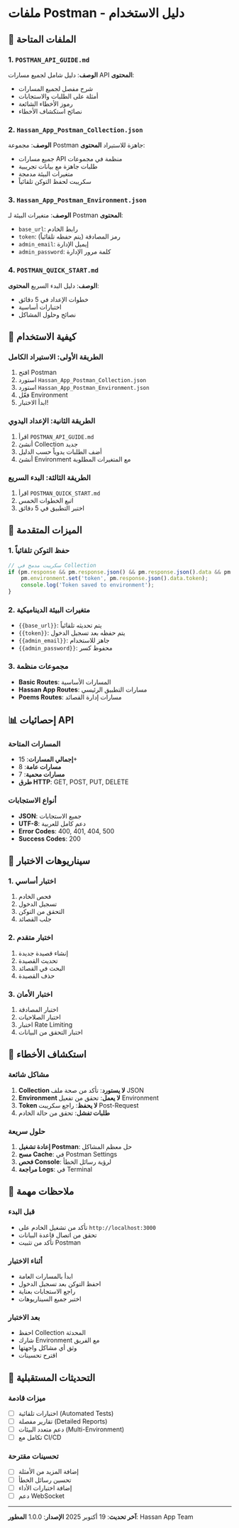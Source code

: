 # ملفات Postman - دليل الاستخدام

## 📁 الملفات المتاحة

### 1. `POSTMAN_API_GUIDE.md`
**الوصف**: دليل شامل لجميع مسارات API
**المحتوى**:
- شرح مفصل لجميع المسارات
- أمثلة على الطلبات والاستجابات
- رموز الأخطاء الشائعة
- نصائح استكشاف الأخطاء

### 2. `Hassan_App_Postman_Collection.json`
**الوصف**: مجموعة Postman جاهزة للاستيراد
**المحتوى**:
- جميع مسارات API منظمة في مجموعات
- طلبات جاهزة مع بيانات تجريبية
- متغيرات البيئة مدمجة
- سكريبت لحفظ التوكن تلقائياً

### 3. `Hassan_App_Postman_Environment.json`
**الوصف**: متغيرات البيئة لـ Postman
**المحتوى**:
- `base_url`: رابط الخادم
- `token`: رمز المصادقة (يتم حفظه تلقائياً)
- `admin_email`: إيميل الإدارة
- `admin_password`: كلمة مرور الإدارة

### 4. `POSTMAN_QUICK_START.md`
**الوصف**: دليل البدء السريع
**المحتوى**:
- خطوات الإعداد في 5 دقائق
- اختبارات أساسية
- نصائح وحلول المشاكل

## 🚀 كيفية الاستخدام

### الطريقة الأولى: الاستيراد الكامل
1. افتح Postman
2. استورد `Hassan_App_Postman_Collection.json`
3. استورد `Hassan_App_Postman_Environment.json`
4. فعّل Environment
5. ابدأ الاختبار!

### الطريقة الثانية: الإعداد اليدوي
1. اقرأ `POSTMAN_API_GUIDE.md`
2. أنشئ Collection جديد
3. أضف الطلبات يدوياً حسب الدليل
4. أنشئ Environment مع المتغيرات المطلوبة

### الطريقة الثالثة: البدء السريع
1. اقرأ `POSTMAN_QUICK_START.md`
2. اتبع الخطوات الخمس
3. اختبر التطبيق في 5 دقائق

## 🔧 الميزات المتقدمة

### 1. حفظ التوكن تلقائياً
```javascript
// سكريبت مدمج في Collection
if (pm.response && pm.response.json() && pm.response.json().data && pm.response.json().data.token) {
    pm.environment.set('token', pm.response.json().data.token);
    console.log('Token saved to environment');
}
```

### 2. متغيرات البيئة الديناميكية
- `{{base_url}}`: يتم تحديثه تلقائياً
- `{{token}}`: يتم حفظه بعد تسجيل الدخول
- `{{admin_email}}`: جاهز للاستخدام
- `{{admin_password}}`: محفوظ كسر

### 3. مجموعات منظمة
- **Basic Routes**: المسارات الأساسية
- **Hassan App Routes**: مسارات التطبيق الرئيسي
- **Poems Routes**: مسارات إدارة القصائد

## 📊 إحصائيات API

### المسارات المتاحة
- **إجمالي المسارات**: 15+
- **مسارات عامة**: 8
- **مسارات محمية**: 7
- **طرق HTTP**: GET, POST, PUT, DELETE

### أنواع الاستجابات
- **JSON**: جميع الاستجابات
- **UTF-8**: دعم كامل للعربية
- **Error Codes**: 400, 401, 404, 500
- **Success Codes**: 200

## 🧪 سيناريوهات الاختبار

### 1. اختبار أساسي
1. فحص الخادم
2. تسجيل الدخول
3. التحقق من التوكن
4. جلب القصائد

### 2. اختبار متقدم
1. إنشاء قصيدة جديدة
2. تحديث القصيدة
3. البحث في القصائد
4. حذف القصيدة

### 3. اختبار الأمان
1. اختبار المصادقة
2. اختبار الصلاحيات
3. اختبار Rate Limiting
4. اختبار التحقق من البيانات

## 🚨 استكشاف الأخطاء

### مشاكل شائعة
1. **Collection لا يستورد**: تأكد من صحة ملف JSON
2. **Environment لا يعمل**: تحقق من تفعيل Environment
3. **Token لا يحفظ**: راجع سكريبت Post-Request
4. **طلبات تفشل**: تحقق من حالة الخادم

### حلول سريعة
1. **إعادة تشغيل Postman**: حل معظم المشاكل
2. **مسح Cache**: في Postman Settings
3. **فحص Console**: لرؤية رسائل الخطأ
4. **مراجعة Logs**: في Terminal

## 📝 ملاحظات مهمة

### قبل البدء
- تأكد من تشغيل الخادم على `http://localhost:3000`
- تحقق من اتصال قاعدة البيانات
- تأكد من تثبيت Postman

### أثناء الاختبار
- ابدأ بالمسارات العامة
- احفظ التوكن بعد تسجيل الدخول
- راجع الاستجابات بعناية
- اختبر جميع السيناريوهات

### بعد الاختبار
- احفظ Collection المحدثة
- شارك Environment مع الفريق
- وثق أي مشاكل واجهتها
- اقترح تحسينات

## 🔄 التحديثات المستقبلية

### ميزات قادمة
- [ ] اختبارات تلقائية (Automated Tests)
- [ ] تقارير مفصلة (Detailed Reports)
- [ ] دعم متعدد البيئات (Multi-Environment)
- [ ] تكامل مع CI/CD

### تحسينات مقترحة
- [ ] إضافة المزيد من الأمثلة
- [ ] تحسين رسائل الخطأ
- [ ] إضافة اختبارات الأداء
- [ ] دعم WebSocket

---

**آخر تحديث**: 19 أكتوبر 2025
**الإصدار**: 1.0.0
**المطور**: Hassan App Team
